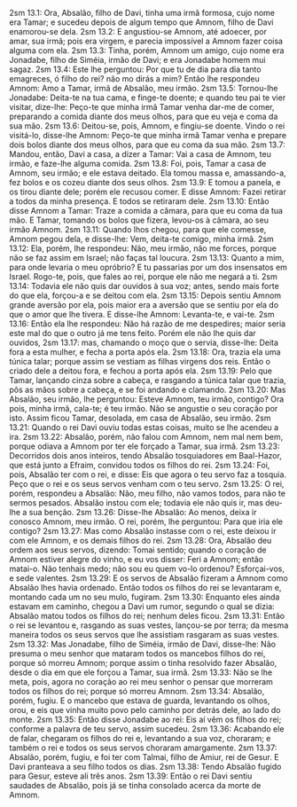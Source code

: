 2sm 13.1: Ora, Absalão, filho de Davi, tinha uma irmã formosa, cujo nome era Tamar; e sucedeu depois de algum tempo que Amnom, filho de Davi enamorou-se dela.
2sm 13.2: E angustiou-se Amnom, até adoecer, por amar, sua irmã; pois era virgem, e parecia impossível a Amnom fazer coisa alguma com ela.
2sm 13.3: Tinha, porém, Amnom um amigo, cujo nome era Jonadabe, filho de Siméia, irmão de Davi; e era Jonadabe homem mui sagaz.
2sm 13.4: Este lhe perguntou: Por que tu de dia para dia tanto emagreces, ó filho do rei? não mo dirás a mim? Então lhe respondeu Amnom: Amo a Tamar, irmã de Absalão, meu irmão.
2sm 13.5: Tornou-lhe Jonadabe: Deita-te na tua cama, e finge-te doente; e quando teu pai te vier visitar, dize-lhe: Peço-te que minha irmã Tamar venha dar-me de comer, preparando a comida diante dos meus olhos, para que eu veja e coma da sua mão.
2sm 13.6: Deitou-se, pois, Amnom, e fingiu-se doente. Vindo o rei visitá-lo, disse-lhe Amnom: Peço-te que minha irmã Tamar venha e prepare dois bolos diante dos meus olhos, para que eu coma da sua mão.
2sm 13.7: Mandou, então, Davi a casa, a dizer a Tamar: Vai a casa de Amnom, teu irmão, e faze-lhe alguma comida.
2sm 13.8: Foi, pois, Tamar a casa de Amnom, seu irmão; e ele estava deitado. Ela tomou massa e, amassando-a, fez bolos e os cozeu diante dos seus olhos.
2sm 13.9: E tomou a panela, e os tirou diante dele; porém ele recusou comer. E disse Amnom: Fazei retirar a todos da minha presença. E todos se retiraram dele.
2sm 13.10: Então disse Amnom a Tamar: Traze a comida a câmara, para que eu coma da tua mão. E Tamar, tomando os bolos que fizera, levou-os à câmara, ao seu irmão Amnom.
2sm 13.11: Quando lhos chegou, para que ele comesse, Amnom pegou dela, e disse-lhe: Vem, deita-te comigo, minha irmã.
2sm 13.12: Ela, porém, lhe respondeu: Não, meu irmão, não me forces, porque não se faz assim em Israel; não faças tal loucura.
2sm 13.13: Quanto a mim, para onde levaria o meu opróbrio? E tu passarias por um dos insensatos em Israel. Rogo-te, pois, que fales ao rei, porque ele não me negará a ti.
2sm 13.14: Todavia ele não quis dar ouvidos à sua voz; antes, sendo mais forte do que ela, forçou-a e se deitou com ela.
2sm 13.15: Depois sentiu Amnom grande aversão por ela, pois maior era a aversão que se sentiu por ela do que o amor que lhe tivera. E disse-lhe Amnom: Levanta-te, e vai-te.
2sm 13.16: Então ela lhe respondeu: Não há razão de me despedires; maior seria este mal do que o outro já me tens feito. Porém ele não lhe quis dar ouvidos,
2sm 13.17: mas, chamando o moço que o servia, disse-lhe: Deita fora a esta mulher, e fecha a porta após ela.
2sm 13.18: Ora, trazia ela uma túnica talar; porque assim se vestiam as filhas virgens dos reis. Então o criado dele a deitou fora, e fechou a porta após ela.
2sm 13.19: Pelo que Tamar, lançando cinza sobre a cabeça, e rasgando a túnica talar que trazia, pôs as mãos sobre a cabeça, e se foi andando e clamando.
2sm 13.20: Mas Absalão, seu irmão, lhe perguntou: Esteve Amnom, teu irmão, contigo? Ora pois, minha irmã, cala-te; é teu irmão. Não se angustie o seu coração por isto. Assim ficou Tamar, desolada, em casa de Absalão, seu irmão.
2sm 13.21: Quando o rei Davi ouviu todas estas coisas, muito se lhe acendeu a ira.
2sm 13.22: Absalão, porém, não falou com Amnom, nem mal nem bem, porque odiava a Amnom por ter ele forçado a Tamar, sua irmã.
2sm 13.23: Decorridos dois anos inteiros, tendo Absalão tosquiadores em Baal-Hazor, que está junto a Efraim, convidou todos os filhos do rei.
2sm 13.24: Foi, pois, Absalão ter com o rei, e disse: Eis que agora o teu servo faz a tosquia. Peço que o rei e os seus servos venham com o teu servo.
2sm 13.25: O rei, porém, respondeu a Absalão: Não, meu filho, não vamos todos, para não te sermos pesados. Absalão instou com ele; todavia ele não quis ir, mas deu-lhe a sua benção.
2sm 13.26: Disse-lhe Absalão: Ao menos, deixa ir conosco Amnom, meu irmão. O rei, porém, lhe perguntou: Para que iria ele contigo?
2sm 13.27: Mas como Absalão instasse com o rei, este deixou ir com ele Amnom, e os demais filhos do rei.
2sm 13.28: Ora, Absalão deu ordem aos seus servos, dizendo: Tomai sentido; quando o coração de Amnom estiver alegre do vinho, e eu vos disser: Feri a Amnom; então matai-o. Não tenhais medo; não sou eu quem vo-lo ordenou? Esforçai-vos, e sede valentes.
2sm 13.29: E os servos de Absalão fizeram a Amnom como Absalão lhes havia ordenado. Então todos os filhos do rei se levantaram e, montando cada um no seu mulo, fugiram.
2sm 13.30: Enquanto eles ainda estavam em caminho, chegou a Davi um rumor, segundo o qual se dizia: Absalão matou todos os filhos do rei; nenhum deles ficou.
2sm 13.31: Então o rei se levantou e, rasgando as suas vestes, lançou-se por terra; da mesma maneira todos os seus servos que lhe assistiam rasgaram as suas vestes.
2sm 13.32: Mas Jonadabe, filho de Siméia, irmão de Davi, disse-lhe: Não presuma o meu senhor que mataram todos os mancebos filhos do rei, porque só morreu Amnom; porque assim o tinha resolvido fazer Absalão, desde o dia em que ele forçou a Tamar, sua irmã.
2sm 13.33: Não se lhe meta, pois, agora no coração ao rei meu senhor o pensar que morreram todos os filhos do rei; porque só morreu Amnom.
2sm 13.34: Absalão, porém, fugiu. E o mancebo que estava de guarda, levantando os olhos, orou, e eis que vinha muito povo pelo caminho por detrás dele, ao lado do monte.
2sm 13.35: Então disse Jonadabe ao rei: Eis aí vêm os filhos do rei; conforme a palavra de teu servo, assim sucedeu.
2sm 13.36: Acabando ele de falar, chegaram os filhos do rei e, levantando a sua voz, choraram; e também o rei e todos os seus servos choraram amargamente.
2sm 13.37: Absalão, porém, fugiu, e foi ter com Talmai, filho de Amiur, rei de Gesur. E Davi pranteava a seu filho todos os dias.
2sm 13.38: Tendo Absalão fugido para Gesur, esteve ali três anos.
2sm 13.39: Então o rei Davi sentiu saudades de Absalão, pois já se tinha consolado acerca da morte de Amnom.
